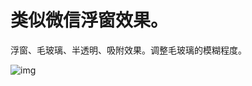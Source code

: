 # 类似微信浮窗效果。

浮窗、毛玻璃、半透明、吸附效果。调整毛玻璃的模糊程度。

![img](https://upload-images.jianshu.io/upload_images/14458179-0a893810e1b58614.gif?imageMogr2/auto-orient/strip) 
